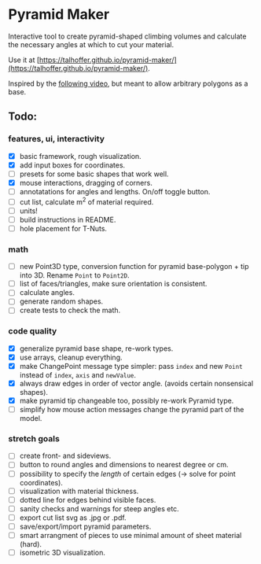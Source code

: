 # Pyramid Maker

Interactive tool to create pyramid-shaped climbing volumes and calculate the necessary angles at which to cut your material.

Use it at [https://talhoffer.github.io/pyramid-maker/](https://talhoffer.github.io/pyramid-maker/).

Inspired by the [following video](https://www.youtube.com/watch?v=Lp2mkK2qPTc), but meant to allow arbitrary polygons as a base.

## Todo:

### features, ui, interactivity

- [x] basic framework, rough visualization.
- [x] add input boxes for coordinates.
- [ ] presets for some basic shapes that work well.
- [x] mouse interactions, dragging of corners.
- [ ] annotatations for angles and lengths. On/off toggle button.
- [ ] cut list, calculate m<sup>2</sup> of material required.
- [ ] units!
- [ ] build instructions in README.
- [ ] hole placement for T-Nuts.

### math

- [ ] new Point3D type, conversion function for pyramid base-polygon + tip into 3D. Rename `Point` to `Point2D`.
- [ ] list of faces/triangles, make sure orientation is consistent.
- [ ] calculate angles.
- [ ] generate random shapes.
- [ ] create tests to check the math.

### code quality

- [x] generalize pyramid base shape, re-work types.
- [x] use arrays, cleanup everything.
- [x] make ChangePoint message type simpler: pass `index` and new `Point` instead of `index`, `axis` and `newValue`.
- [x] always draw edges in order of vector angle. (avoids certain nonsensical shapes).
- [x] make pyramid tip changeable too, possibly re-work Pyramid type.
- [ ] simplify how mouse action messages change the pyramid part of the model.

### stretch goals

- [ ] create front- and sideviews.
- [ ] button to round angles and dimensions to nearest degree or cm.
- [ ] possibility to specify the _length_ of certain edges (-> solve for point coordinates).
- [ ] visualization with material thickness.
- [ ] dotted line for edges behind visible faces.
- [ ] sanity checks and warnings for steep angles etc.
- [ ] export cut list svg as .jpg or .pdf.
- [ ] save/export/import pyramid parameters.
- [ ] smart arrangment of pieces to use minimal amount of sheet material (hard).
- [ ] isometric 3D visualization.
